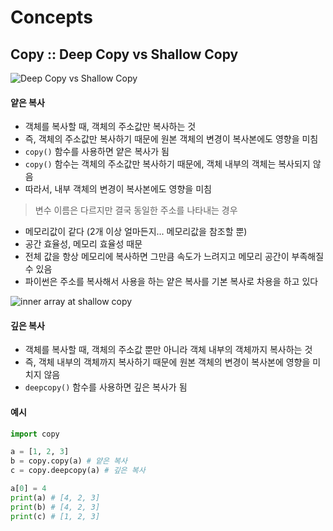 # Concepts

## Copy :: Deep Copy vs Shallow Copy
![Deep Copy vs Shallow Copy](https://i.imgur.com/WUxAUZq.png)

#### 얕은 복사
- 객체를 복사할 때, 객체의 주소값만 복사하는 것
- 즉, 객체의 주소값만 복사하기 때문에 원본 객체의 변경이 복사본에도 영향을 미침
- `copy()` 함수를 사용하면 얕은 복사가 됨
- `copy()` 함수는 객체의 주소값만 복사하기 때문에, 객체 내부의 객체는 복사되지 않음
- 따라서, 내부 객체의 변경이 복사본에도 영향을 미침

> 변수 이름은 다르지만 결국 동일한 주소를 나타내는 경우

- 메모리값이 같다 (2개 이상 얼마든지... 메모리값을 참조할 뿐)
- 공간 효율성, 메모리 효율성 때문
- 전체 값을 항상 메모리에 복사하면 그만큼 속도가 느려지고 메모리 공간이 부족해질 수 있음
- 파이썬은 주소를 복사해서 사용을 하는 얕은 복사를 기본 복사로 차용을 하고 있다

![inner array at shallow copy](https://i.imgur.com/HSoskKB.png)

#### 깊은 복사
- 객체를 복사할 때, 객체의 주소값 뿐만 아니라 객체 내부의 객체까지 복사하는 것
- 즉, 객체 내부의 객체까지 복사하기 때문에 원본 객체의 변경이 복사본에 영향을 미치지 않음
- `deepcopy()` 함수를 사용하면 깊은 복사가 됨

#### 예시
```python
import copy

a = [1, 2, 3]
b = copy.copy(a) # 얕은 복사
c = copy.deepcopy(a) # 깊은 복사

a[0] = 4
print(a) # [4, 2, 3]
print(b) # [4, 2, 3]
print(c) # [1, 2, 3]
```

